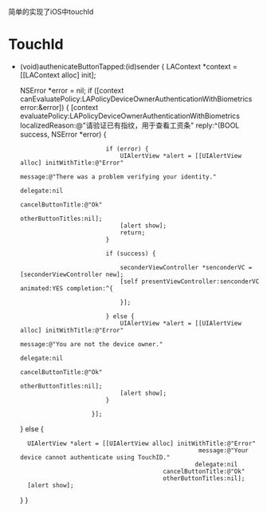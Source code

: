 简单的实现了iOS中touchId
# TouchId
- (void)authenicateButtonTapped:(id)sender {
    LAContext *context = [[LAContext alloc] init];
    
    NSError *error = nil;
    if ([context canEvaluatePolicy:LAPolicyDeviceOwnerAuthenticationWithBiometrics error:&error]) {
        [context evaluatePolicy:LAPolicyDeviceOwnerAuthenticationWithBiometrics
                localizedReason:@"请验证已有指纹，用于查看工资条"
                          reply:^(BOOL success, NSError *error) {
                              
                              if (error) {
                                  UIAlertView *alert = [[UIAlertView alloc] initWithTitle:@"Error"
                                                                                  message:@"There was a problem verifying your identity."
                                                                                 delegate:nil
                                                                        cancelButtonTitle:@"Ok"
                                                                        otherButtonTitles:nil];
                                  [alert show];
                                  return;
                              }
                              
                              if (success) {
                               
                                  seconderViewController *senconderVC = [seconderViewController new];
                                  [self presentViewController:senconderVC animated:YES completion:^{
                                      
                                  }];
                                  
                              } else {
                                  UIAlertView *alert = [[UIAlertView alloc] initWithTitle:@"Error"
                                                                                  message:@"You are not the device owner."
                                                                                 delegate:nil
                                                                        cancelButtonTitle:@"Ok"
                                                                        otherButtonTitles:nil];
                                  [alert show];
                              }
                              
                          }];
        
    } else {
        
        UIAlertView *alert = [[UIAlertView alloc] initWithTitle:@"Error"
                                                        message:@"Your device cannot authenticate using TouchID."
                                                       delegate:nil
                                              cancelButtonTitle:@"Ok"
                                              otherButtonTitles:nil];
        [alert show];
        
    }
}
